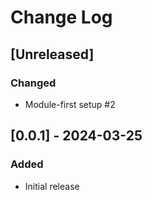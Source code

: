 # Change Log

## [Unreleased]

### Changed

- Module-first setup #2

## [0.0.1] - 2024-03-25

### Added

- Initial release
